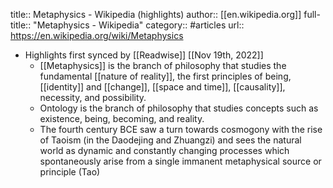 title:: Metaphysics - Wikipedia (highlights)
author:: [[en.wikipedia.org]]
full-title:: "Metaphysics - Wikipedia"
category:: #articles
url:: https://en.wikipedia.org/wiki/Metaphysics

- Highlights first synced by [[Readwise]] [[Nov 19th, 2022]]
	- [[Metaphysics]] is the branch of philosophy that studies the fundamental [[nature of reality]], the first principles of being, [[identity]] and [[change]], [[space and time]], [[causality]], necessity, and possibility.
	- Ontology is the branch of philosophy that studies concepts such as existence, being, becoming, and reality.
	- The fourth century BCE saw a turn towards cosmogony with the rise of Taoism (in the Daodejing and Zhuangzi) and sees the natural world as dynamic and constantly changing processes which spontaneously arise from a single immanent metaphysical source or principle (Tao)